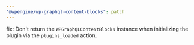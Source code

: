 ```yaml
---
"@wpengine/wp-graphql-content-blocks": patch
---
```


fix: Don't return the `WPGraphQLContentBlocks` instance when initializing the plugin via the `plugins_loaded` action.
